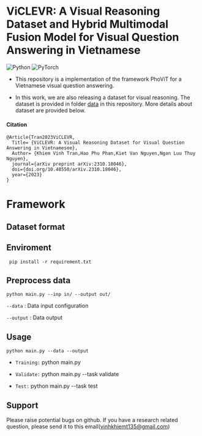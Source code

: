 # ViCLEVR: A Visual Reasoning Dataset and Hybrid Multimodal Fusion Model for Visual Question Answering in Vietnamese

![Python](https://img.shields.io/badge/python-3670A0?style=for-the-badge&logo=python&logoColor=ffdd54) 	![PyTorch](https://img.shields.io/badge/PyTorch-%23EE4C2C.svg?style=for-the-badge&logo=PyTorch&logoColor=white)

- This repository is a implementation of the framework PhoViT for a Vietnamese visual question answering.

- In this work, we are also releasing a dataset for visual reasoning. The dataset is provided in folder [data](hhttps://github.com/kvt0012/ViCLEVR/tree/main/data) in this repository. More details about dataset are provided below.

<!-- <!-- *Paper*: []() -->
#### Citation 
```
@Article{Tran2023ViCLEVR,
  Title= {ViCLEVR: A Visual Reasoning Dataset for Visual Question Answering in Vietnamesee},
  Author= {Khiem Vinh Tran,Hao Phu Phan,Kiet Van Nguyen,Ngan Luu Thuy Nguyen},
  journal={arXiv preprint arXiv:2310.18046},
  doi={doi.org/10.48550/arXiv.2310.18046},
  year={2023}
}
```
# Framework

## Dataset format

<!-- ```json
{
  "id":"6",
  "question":[ {
         "language":"en",
         "string":"Where is the first case in Vietnam?  ",
         "keywords":"first case, COVID-19, Vietnam "
      }, {
         "language":"vi",
         "string":"Truong hop ca nhiem COVID-19 dau tien cua Viet Nam la o dau?",
         "keywords":"Ca nhiem dau tien, COVID-19, Viet Nam"
      }],
  "query":{
      "sparql":"SELECT DISTINCT ?uri WHERE { <http://dbpedia.org/resource/COVID-19_pandemic_in_Vietnam> <http://dbpedia.org/property/firstCase> ?uri }"
  },
  "answers":[{"head":{"vars":["uri"]},
         "results":{"bindings":[{"uri":{
                     "type":"uri",
                     "value":"http://dbpedia.org/resource/Ho_Chi_Minh_City"
                  }}]}}
  ]
}
``` -->

## Enviroment
` pip install -r requirement.txt` 
## Preprocess data


`python main.py --inp in/ --output out/ `

`--data` : Data input configuration

`--output` : Data output

##  Usage

`python main.py --data --output`
- ```Training:``` python main.py 

- ```Validate:``` python main.py --task validate

- ```Test:``` python main.py --task test

## Support 
Please raise potential bugs on github. If you have a research related question, please send it to this email(vinhkhiemt135@gmail.com)


